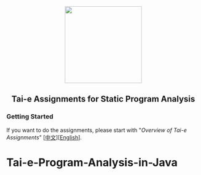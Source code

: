 <div align="center">
  <a href="https://tai-e.pascal-lab.net/">
    <img src="https://tai-e.pascal-lab.net/o-tai-e.webp" height="200">
  </a>

## Tai-e Assignments for Static Program Analysis
</div>

### Getting Started

If you want to do the assignments, please start with "*Overview of Tai-e Assignments*" [[中文](https://tai-e.pascal-lab.net/intro/overview.html)][[English](https://tai-e.pascal-lab.net/en/intro/overview.html)].
# Tai-e-Program-Analysis-in-Java
